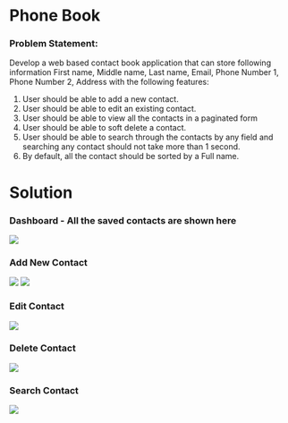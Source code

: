 # Phone Book

### Problem Statement:
Develop a web based contact book application that can store following information First name, Middle name, Last name, Email, Phone Number 1, Phone Number 2, Address with the following features:

1. User should be able to add a new contact.
2. User should be able to edit an existing contact.
3. User should be able to view all the contacts in a paginated form
4. User should be able to soft delete a contact.
5. User should be able to search through the contacts by any field and searching any contact should not take more than 1 second.
6. By default, all the contact should be sorted by a Full name.

# Solution

### Dashboard - All the saved contacts are shown here
<img src="./Image/dashboard.jpg">

### Add New Contact
<img src="./Image/add1.jpg">
<img src="./Image/add2.jpg">

### Edit Contact
<img src="./Image/edit.jpg">

### Delete Contact
<img src="./Image/delete.jpg">

### Search Contact
<img src="./Image/search.jpg">


